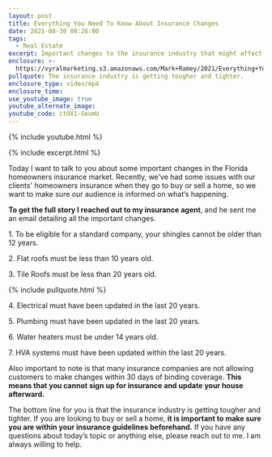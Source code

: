 ```yaml
---
layout: post
title: Everything You Need To Know About Insurance Changes
date: 2021-08-30 08:26:00
tags:
  - Real Estate
excerpt: Important changes to the insurance industry that might affect you.
enclosure: >-
  https://vyralmarketing.s3.amazonaws.com/Mark+Ramey/2021/Everything+You+Need+to+Know+About+Insurance+Changes.mp4
pullquote: The insurance industry is getting tougher and tighter.
enclosure_type: video/mp4
enclosure_time:
use_youtube_image: true
youtube_alternate_image:
youtube_code: ctOX1-GeumU
---
```

{% include youtube.html %}

{% include excerpt.html %}

Today I want to talk to you about some important changes in the Florida homeowners insurance market. Recently, we’ve had some issues with our clients' homeowners insurance when they go to buy or sell a home, so we want to make sure our audience is informed on what’s happening.

**To get the full story I reached out to my insurance agent**, and he sent me an email detailing all the important changes.

1\. To be eligible for a standard company, your shingles cannot be older than 12 years.

2\. Flat roofs must be less than 10 years old.

3\. Tile Roofs must be less than 20 years old.

{% include pullquote.html %}

4\. Electrical must have been updated in the last 20 years.

5\. Plumbing must have been updated in the last 20 years.

6\. Water heaters must be under 14 years old.

7\. HVA systems must have been updated within the last 20 years.

Also important to note is that many insurance companies are not allowing customers to make changes within 30 days of binding coverage. **This means that you cannot sign up for insurance and update your house afterward.**

The bottom line for you is that the insurance industry is getting tougher and tighter. If you are looking to buy or sell a home, **it is important to make sure you are within your insurance guidelines beforehand.** If you have any questions about today’s topic or anything else, please reach out to me. I am always willing to help.
